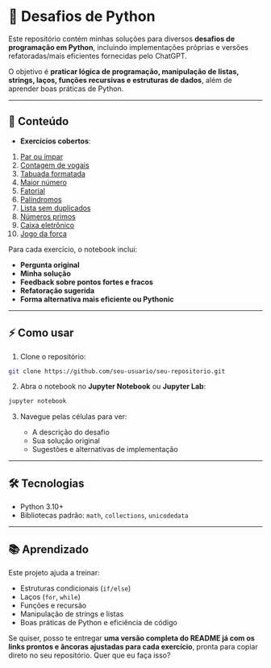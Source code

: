 # 🐍 Desafios de Python

Este repositório contém minhas soluções para diversos **desafios de programação em Python**, incluindo implementações próprias e versões refatoradas/mais eficientes fornecidas pelo ChatGPT.

O objetivo é **praticar lógica de programação, manipulação de listas, strings, laços, funções recursivas e estruturas de dados**, além de aprender boas práticas de Python.

---

## 📂 Conteúdo

* **Exercícios cobertos**:

1. [Par ou ímpar](desafios_em_python_notebook_I.ipynb#par-ou-ímpar)
2. [Contagem de vogais](desafios_em_python_notebook_I.ipynb#contagem-de-vogais)
3. [Tabuada formatada](desafios_em_python_notebook_I.ipynb#tabuada-formatada)
4. [Maior número](desafios_em_python_notebook_I.ipynb#maior-número)
5. [Fatorial](desafios_em_python_notebook_I.ipynb#fatorial)
6. [Palíndromos](desafios_em_python_notebook_I.ipynb#palíndromos)
7. [Lista sem duplicados](desafios_em_python_notebook_I.ipynb#lista-sem-duplicados)
8. [Números primos](desafios_em_python_notebook_I.ipynb#números-primos)
9. [Caixa eletrônico](desafios_em_python_notebook_I.ipynb#caixa-eletrônico)
10. [Jogo da forca](desafios_em_python_notebook_I.ipynb#jogo-da-forca)

Para cada exercício, o notebook inclui:

* **Pergunta original**
* **Minha solução**
* **Feedback sobre pontos fortes e fracos**
* **Refatoração sugerida**
* **Forma alternativa mais eficiente ou Pythonic**

---

## ⚡ Como usar

1. Clone o repositório:

```bash
git clone https://github.com/seu-usuario/seu-repositorio.git
```

2. Abra o notebook no **Jupyter Notebook** ou **Jupyter Lab**:

```bash
jupyter notebook
```

3. Navegue pelas células para ver:

   * A descrição do desafio
   * Sua solução original
   * Sugestões e alternativas de implementação

---

## 🛠 Tecnologias

* Python 3.10+
* Bibliotecas padrão: `math`, `collections`, `unicodedata`

---

## 📚 Aprendizado

Este projeto ajuda a treinar:

* Estruturas condicionais (`if/else`)
* Laços (`for`, `while`)
* Funções e recursão
* Manipulação de strings e listas
* Boas práticas de Python e eficiência de código

Se quiser, posso te entregar **uma versão completa do README já com os links prontos e âncoras ajustadas para cada exercício**, pronta para copiar direto no seu repositório. Quer que eu faça isso?
